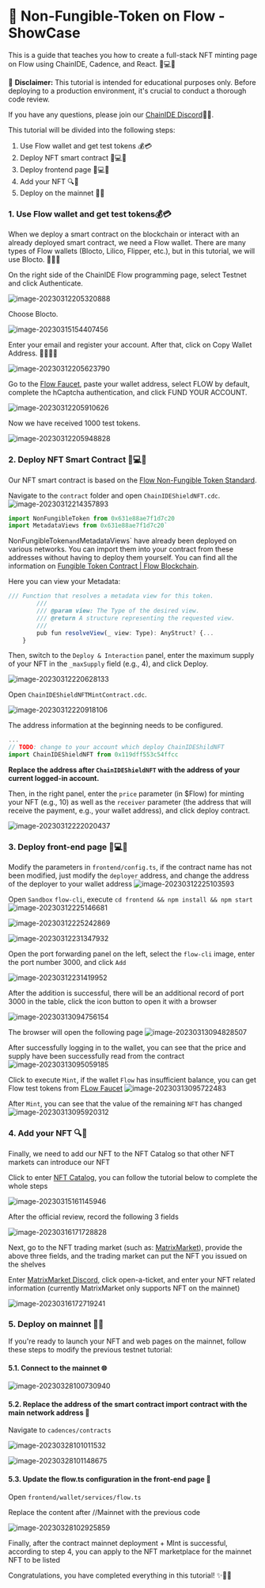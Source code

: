 
# 🌊 Non-Fungible-Token on Flow - ShowCase

This is a guide that teaches you how to create a full-stack NFT minting page on Flow using ChainIDE, Cadence, and React. 🤖💻🌟

🚨 **Disclaimer:** This tutorial is intended for educational purposes only. Before deploying to a production environment, it's crucial to conduct a thorough code review.

If you have any questions, please join our [ChainIDE Discord](https://discord.gg/QpGq4hjWrh)💬👥.

This tutorial will be divided into the following steps:

1.  Use Flow wallet and get test tokens 💰💳
2.  Deploy NFT smart contract 📝💻🚀
3.  Deploy frontend page 🎨💻🚀
4.  Add your NFT 🔍🎨
5.  Deploy on the mainnet 🚀🌟

### 1. Use Flow wallet and get test tokens💰💳

When we deploy a smart contract on the blockchain or interact with an already deployed smart contract, we need a Flow wallet. There are many types of Flow wallets (Blocto, Lilico, Flipper, etc.), but in this tutorial, we will use Blocto. 🧑‍💻💼

On the right side of the ChainIDE Flow programming page, select Testnet and click Authenticate.

![image-20230312205320888](https://d3gvnlbntpm4ho.cloudfront.net/Non-Fungible-Token_on_Flow/flow-nft.assets/image-20230312205320888.png)

Choose Blocto.

![image-20230315154407456](https://d3gvnlbntpm4ho.cloudfront.net/Non-Fungible-Token_on_Flow/flow-nft.assets/image-20230315154407456.png)

Enter your email and register your account. After that, click on Copy Wallet Address. 📝💼👨‍💼

![image-20230312205623790](https://d3gvnlbntpm4ho.cloudfront.net/Non-Fungible-Token_on_Flow/flow-nft.assets/image-20230312205623790.png)

Go to the [Flow Faucet](https://testnet-faucet.onflow.org/fund-account), paste your wallet address, select FLOW by default, complete the hCaptcha authentication, and click FUND YOUR ACCOUNT.

![image-20230312205910626](https://d3gvnlbntpm4ho.cloudfront.net/Non-Fungible-Token_on_Flow/flow-nft.assets/image-20230312205910626.png)

Now we have received 1000 test tokens.

![image-20230312205948828](https://d3gvnlbntpm4ho.cloudfront.net/Non-Fungible-Token_on_Flow/flow-nft.assets/image-20230312205948828.png)
### 2. Deploy NFT Smart Contract 📝💻🚀

Our NFT smart contract is based on the [Flow Non-Fungible Token Standard](https://github.com/onflow/flow-nft).

Navigate to the `contract` folder and open `ChainIDEShieldNFT.cdc`. ![image-20230312214357893](https://d3gvnlbntpm4ho.cloudfront.net/Non-Fungible-Token_on_Flow/flow-nft.assets/image-20230312214357893.png)

```js
import NonFungibleToken from 0x631e88ae7f1d7c20
import MetadataViews from 0x631e88ae7f1d7c20` 
```
NonFungibleToken` and `MetadataViews` have already been deployed on various networks. You can import them into your contract from these addresses without having to deploy them yourself. You can find all the information on [Fungible Token Contract | Flow Blockchain](https://developers.flow.com/flow/core-contracts/fungible-token).

Here you can view your Metadata:

```js
/// Function that resolves a metadata view for this token.
        ///
        /// @param view: The Type of the desired view.
        /// @return A structure representing the requested view.
        ///
        pub fun resolveView(_ view: Type): AnyStruct? {...
    }
```
Then, switch to the `Deploy & Interaction` panel, enter the maximum supply of your NFT in the `_maxSupply` field (e.g., 4), and click Deploy.

![image-20230312220628133](https://d3gvnlbntpm4ho.cloudfront.net/Non-Fungible-Token_on_Flow/flow-nft.assets/image-20230312220628133.png)

Open `ChainIDEShieldNFTMintContract.cdc`.

![image-20230312220918106](https://d3gvnlbntpm4ho.cloudfront.net/Non-Fungible-Token_on_Flow/flow-nft.assets/image-20230312220918106.png)

The address information at the beginning needs to be configured.

```js
...
// TODO: change to your account which deploy ChainIDEShildNFT
import ChainIDEShieldNFT from 0x119dff553c54ffcc 
```
**Replace the address after `ChainIDEShieldNFT` with the address of your current logged-in account.**

Then, in the right panel, enter the `price` parameter (in $Flow) for minting your NFT (e.g., 10) as well as the `receiver` parameter (the address that will receive the payment, e.g., your wallet address), and click deploy contract.

![image-20230312222020437](https://d3gvnlbntpm4ho.cloudfront.net/Non-Fungible-Token_on_Flow/flow-nft.assets/image-20230312222020437.png)

### 3. Deploy front-end page 🎨💻🚀
Modify the parameters in `frontend/config.ts`, if the contract name has not been modified, just modify the `deployer` address, and change the address of the deployer to your wallet address
![image-20230312225103593](https://d3gvnlbntpm4ho.cloudfront.net/Non-Fungible-Token_on_Flow/flow-nft.assets/image-20230312225103593.png)

Open `Sandbox` `flow-cli`, execute `cd frontend && npm install && npm start`
![image-20230312225146681](https://d3gvnlbntpm4ho.cloudfront.net/Non-Fungible-Token_on_Flow/flow-nft.assets/image-20230312225146681.png)

![image-20230312225242869](https://d3gvnlbntpm4ho.cloudfront.net/Non-Fungible-Token_on_Flow/flow-nft.assets/image-20230312225242869.png)

![image-20230312231347932](https://d3gvnlbntpm4ho.cloudfront.net/Non-Fungible-Token_on_Flow/flow-nft.assets/image-20230312231347932.png)

Open the port forwarding panel on the left, select the `flow-cli` image, enter the port number 3000, and click `Add`

![image-20230312231419952](https://d3gvnlbntpm4ho.cloudfront.net/Non-Fungible-Token_on_Flow/flow-nft.assets/image-20230312231419952.png)

After the addition is successful, there will be an additional record of port 3000 in the table, click the icon button to open it with a browser

![image-20230313094756154](https://d3gvnlbntpm4ho.cloudfront.net/Non-Fungible-Token_on_Flow/flow-nft.assets/image-20230313094756154.png)

The browser will open the following page
![image-20230313094828507](https://d3gvnlbntpm4ho.cloudfront.net/Non-Fungible-Token_on_Flow/flow-nft.assets/image-20230313094828507.png)

After successfully logging in to the wallet, you can see that the price and supply have been successfully read from the contract
![image-20230313095059185](https://d3gvnlbntpm4ho.cloudfront.net/Non-Fungible-Token_on_Flow/flow-nft.assets/image-20230313095059185.png)

Click to execute `Mint`, if the wallet `Flow` has insufficient balance, you can get Flow test tokens from [FLow Faucet](https://testnet-faucet-v2.onflow.org/fund-account)
![image-20230313095722483](https://d3gvnlbntpm4ho.cloudfront.net/Non-Fungible-Token_on_Flow/flow-nft.assets/image-20230313095722483.png)

After `Mint`, you can see that the value of the remaining `NFT` has changed
![image-20230313095920312](https://d3gvnlbntpm4ho.cloudfront.net/Non-Fungible-Token_on_Flow/flow-nft.assets/image-20230313095920312.png)

### 4. Add your NFT 🔍🎨

Finally, we need to add our NFT to the NFT Catalog so that other NFT markets can introduce our NFT

Click to enter [NFT Catalog](https://www.flow-nft-catalog.com/v), you can follow the tutorial below to complete the whole steps

![image-20230315161145946](https://d3gvnlbntpm4ho.cloudfront.net/Non-Fungible-Token_on_Flow/flow-nft.assets/image-20230315161145946.png)

After the official review, record the following 3 fields

![image-20230316171728828](https://d3gvnlbntpm4ho.cloudfront.net/Non-Fungible-Token_on_Flow/flow-nft.assets/image-20230316171728828.png)

Next, go to the NFT trading market (such as: [MatrixMarket](https://matrixmarket.xyz/home)), provide the above three fields, and the trading market can put the NFT you issued on the shelves

Enter [MatrixMarket Discord](https://discord.com/invite/TEpebqaJJF), click open-a-ticket, and enter your NFT related information (currently MatrixMarket only supports NFT on the mainnet)

![image-20230316172719241](https://d3gvnlbntpm4ho.cloudfront.net/Non-Fungible-Token_on_Flow/flow-nft.assets/image-20230316172719241.png)

### 5. Deploy on mainnet 🚀🌟

If you're ready to launch your NFT and web pages on the mainnet, follow these steps to modify the previous testnet tutorial:

#### 5.1. Connect to the mainnet 🌐

![image-20230328100730940](https://d3gvnlbntpm4ho.cloudfront.net/Non-Fungible-Token_on_Flow/flow-nft.assets/image-20230328100730940.png)

#### 5.2. Replace the address of the smart contract import contract with the main network address 🔗

Navigate to `cadences/contracts`

![image-20230328101011532](https://d3gvnlbntpm4ho.cloudfront.net/Non-Fungible-Token_on_Flow/flow-nft.assets/image-20230328101011532.png)

![image-20230328101148675](https://d3gvnlbntpm4ho.cloudfront.net/Non-Fungible-Token_on_Flow/flow-nft.assets/image-20230328101148675.png)

#### 5.3. Update the flow.ts configuration in the front-end page 🌈

Open `frontend/wallet/services/flow.ts`

Replace the content after //Mainnet with the previous code

![image-20230328102925859](https://d3gvnlbntpm4ho.cloudfront.net/Non-Fungible-Token_on_Flow/flow-nft.assets/image-20230328102925859.png)

Finally, after the contract mainnet deployment + MInt is successful, according to step 4, you can apply to the NFT marketplace for the mainnet NFT to be listed

Congratulations, you have completed everything in this tutorial!
✨🚀🎉
